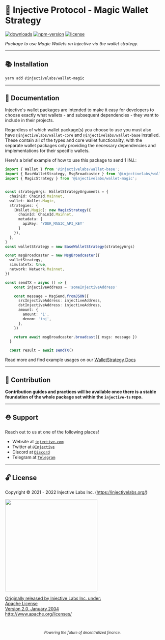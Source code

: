 # 🌟 Injective Protocol - Magic Wallet Strategy

<!-- TODO -->

[![downloads](https://img.shields.io/npm/dm/@injectivelabs/wallet-ts.svg)](https://www.npmjs.com/package/@injectivelabs/wallet-ts)
[![npm-version](https://img.shields.io/npm/v/@injectivelabs/wallet-ts.svg)](https://www.npmjs.com/package/@injectivelabs/wallet-ts)
[![license](https://img.shields.io/npm/l/express.svg)]()

_Package to use Magic Wallets on Injective via the wallet strategy._

---

## 📚 Installation

```bash
yarn add @injectivelabs/wallet-magic
```

---

## 📖 Documentation

Injective's wallet packages are intended to make it easy for developers to choose exactly what wallets - and subsequent dependencies - they
want to include in their projects.

Regardless of which wallet package(s) you choose to use you must also have `@injectivelabs/wallet-core` and `@injectivelabs/wallet-base`
installed. These contain all of the types and core wallet functionality, with the separate wallet packages only providing the necessary
dependencies and implementations for their specific wallets.

Here's a brief example of how to use this package to send 1 INJ.:

```typescript
import { Wallet } from '@injectivelabs/wallet-base';
import { BaseWalletStrategy, MsgBroadcaster } from '@injectivelabs/wallet-core';
import { MagicStrategy } from '@injectivelabs/wallet-magic';


const strategyArgs: WalletStrategyArguments = {
  chainId: ChainId.Mainnet,
  wallet: Wallet.Magic,
  strategies: {
    [Wallet.Magic]: new MagicStrategy({
      chainId: ChainId.Mainnet,
      metadata: {
        apiKey: 'YOUR_MAGIC_API_KEY'
      }
    }),
  },
}
const walletStrategy = new BaseWalletStrategy(strategyArgs)

const msgBroadcaster = new MsgBroadcaster({
  walletStrategy,
  simulateTx: true,
  network: Network.Mainnet,
})

const sendTX = async () => {
    const injectiveAddress = 'someInjectiveAddress'

    const message = MsgSend.fromJSON({
      srcInjectiveAddress: injectiveAddress,
      dstInjectiveAddress: injectiveAddress,
      amount: {
        amount: '1',
        denom: 'inj',
      },
    })

    return await msgBroadcaster.broadcast({ msgs: message })
  }

  const result = await sendTX()
```

Read more and find example usages on our [WalletStrategy Docs](https://docs.ts.injective.network/wallet/wallet-wallet-strategy)

---

## 📜 Contribution

**Contribution guides and practices will be available once there is a stable foundation of the whole package set within the `injective-ts` repo.**

---

## ⛑ Support

Reach out to us at one of the following places!

- Website at <a href="https://injective.com" target="_blank">`injective.com`</a>
- Twitter at <a href="https://twitter.com/Injective_" target="_blank">`@Injective`</a>
- Discord at <a href="https://discord.com/invite/NK4qdbv" target="_blank">`Discord`</a>
- Telegram at <a href="https://t.me/joininjective" target="_blank">`Telegram`</a>

---

## 🔓 License

Copyright © 2021 - 2022 Injective Labs Inc. (https://injectivelabs.org/)

<a href="https://iili.io/mNneZN.md.png"><img src="https://iili.io/mNneZN.md.png" style="width: 300px; max-width: 100%; height: auto" />

Originally released by Injective Labs Inc. under: <br />
Apache License <br />
Version 2.0, January 2004 <br />
http://www.apache.org/licenses/

<p>&nbsp;</p>
<div align="center">
  <sub><em>Powering the future of decentralized finance.</em></sub>
</div>
